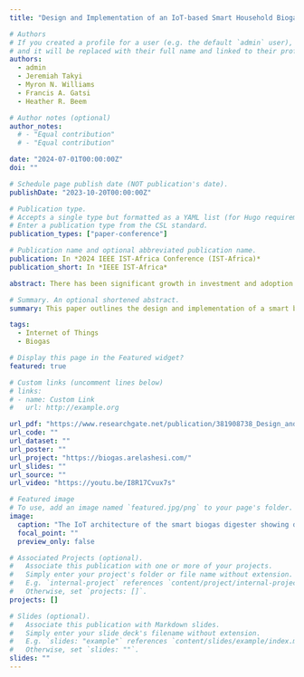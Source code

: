 ```yaml
---
title: "Design and Implementation of an IoT-based Smart Household Biogas Digester"

# Authors
# If you created a profile for a user (e.g. the default `admin` user), write the username (folder name) here
# and it will be replaced with their full name and linked to their profile.
authors:
  - admin
  - Jeremiah Takyi
  - Myron N. Williams
  - Francis A. Gatsi
  - Heather R. Beem

# Author notes (optional)
author_notes:
  # - "Equal contribution"
  # - "Equal contribution"

date: "2024-07-01T00:00:00Z"
doi: ""

# Schedule page publish date (NOT publication's date).
publishDate: "2023-10-20T00:00:00Z"

# Publication type.
# Accepts a single type but formatted as a YAML list (for Hugo requirements).
# Enter a publication type from the CSL standard.
publication_types: ["paper-conference"]

# Publication name and optional abbreviated publication name.
publication: In *2024 IEEE IST-Africa Conference (IST-Africa)*
publication_short: In *IEEE IST-Africa*

abstract: There has been significant growth in investment and adoption of biogas systems over the past few years. However, biogas plants often do not perform optimally through their expected lifespan due to unconducive conditions affecting the complex microbiological anaerobic digestion process. Remote monitoring of digester conditions can aid users in gaining real-time insight into the state and performance of the digester. This paper outlines the design and implementation of a smart biogas digester for the remote monitoring of critical digester conditions using IoT technologies. It measures pH and temperature at different locations in the digester and the amount of methane gas produced. Data collected from the system is transferred through a Wi-Fi gateway to the cloud for storage and analysis of the digester state and performance using a web application. Preliminary results from system testing using unbuffered water indicate the temporal and spatial variation of temperature and relatively constant and low concentrations of methane gas in the digester, as expected.

# Summary. An optional shortened abstract.
summary: This paper outlines the design and implementation of a smart biogas digester for the remote monitoring of critical digester conditions using IoT technologies. It measures pH and temperature at different locations in the digester and the amount of methane gas produced.

tags:
  - Internet of Things
  - Biogas

# Display this page in the Featured widget?
featured: true

# Custom links (uncomment lines below)
# links:
# - name: Custom Link
#   url: http://example.org

url_pdf: "https://www.researchgate.net/publication/381908738_Design_and_Implementation_of_an_IoT-based_Smart_Household_Biogas_Digester"
url_code: ""
url_dataset: ""
url_poster: ""
url_project: "https://biogas.arelashesi.com/"
url_slides: ""
url_source: ""
url_video: "https://youtu.be/I8R17Cvux7s"

# Featured image
# To use, add an image named `featured.jpg/png` to your page's folder.
image:
  caption: "The IoT architecture of the smart biogas digester showing data flow from the sensors to the cloud"
  focal_point: ""
  preview_only: false

# Associated Projects (optional).
#   Associate this publication with one or more of your projects.
#   Simply enter your project's folder or file name without extension.
#   E.g. `internal-project` references `content/project/internal-project/index.md`.
#   Otherwise, set `projects: []`.
projects: []

# Slides (optional).
#   Associate this publication with Markdown slides.
#   Simply enter your slide deck's filename without extension.
#   E.g. `slides: "example"` references `content/slides/example/index.md`.
#   Otherwise, set `slides: ""`.
slides: ""
---
```


<!-- {{% callout note %}}
Click the _Cite_ button above to demo the feature to enable visitors to import publication metadata into their reference management software.
{{% /callout %}}

{{% callout note %}}
Create your slides in Markdown - click the _Slides_ button to check out the example.
{{% /callout %}}

Add the publication's **full text** or **supplementary notes** here. You can use rich formatting such as including [code, math, and images](https://docs.hugoblox.com/content/writing-markdown-latex/). -->
